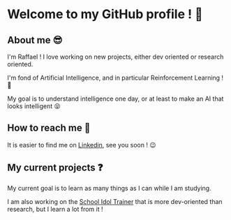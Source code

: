# Welcome to my GitHub profile ! 🥳

## About me 😎

I'm Raffael ! I love working on new projects, either dev oriented or research oriented.

I'm fond of Artificial Intelligence, and in particular Reinforcement Learning ! 🤖

My goal is to understand intelligence one day, or at least to make an AI that looks intelligent :stuck_out_tongue_closed_eyes:

## How to reach me 💌

It is easier to find me on [Linkedin](https://www.linkedin.com/in/raffaelbdl/), see you soon ! 😉

## My current projects :question:

My current goal is to learn as many things as I can while I am studying.

I am also working on the [School Idol Trainer](https://github.com/Raffaelbdl/school-idol-training) that is more dev-oriented than research, but I learn a lot from it !

<!--
**Raffaelbdl/Raffaelbdl** is a ✨ _special_ ✨ repository because its `README.md` (this file) appears on your GitHub profile.

Here are some ideas to get you started:

- 🔭 I’m currently working on ...
- 🌱 I’m currently learning ...
- 👯 I’m looking to collaborate on ...
- 🤔 I’m looking for help with ...
- 💬 Ask me about ...
- 📫 How to reach me: ...
- 😄 Pronouns: ...
- ⚡ Fun fact: ...
-->
